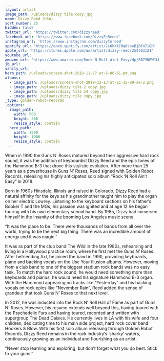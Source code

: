 ```yaml
---
layout: artist
image_path: /uploads/dizzy tile copy.jpg
name: Dizzy Reed (USA)
sort_number: 25
hidden: false
twitter_url: 'https://twitter.com/dizzyreed'
facebook_url: 'https://www.facebook.com/DizzyFnReed/'
instagram_url: 'https://www.instagram.com/dizzyfnreed'
spotify_url: 'https://open.spotify.com/artist/2s6kXkIHq0sbwBjBF47iQH'
apple_url: 'https://itunes.apple.com/us/artist/dizzy-reed/254303121'
youtube_url:
amazon_url: 'https://www.amazon.com/Rock-N-Roll-Aint-Easy/dp/B079NBWJLH'
jb_url:
sanity_url:
hero_path: /uploads/screen-shot-2018-11-27-at-6-06-51-pm.png
albums:
  - image_path: /uploads/screen-shot-2018-12-13-at-11-35-09-am-2.png
  - image_path: /uploads/dizzy tile 2 copy.jpg
  - image_path: /uploads/dizzy tile 24 copy.jpg
  - image_path: /uploads/dizzy tile copy.jpg
_type: golden-robot-records
_options:
  image_path:
    width: 500
    height: 500
    resize_style: contain
  hero_path:
    width: 1500
    height: 1000
    resize_style: contain
---
```


When in 1990 the Guns N’ Roses matured beyond their aggressive hard rock sound, it was the addition of keyboardist Dizzy Reed and the epic tones of the Hammond B-3 that drove this stylistic evolution. After more than 25 years as a powerhouse in Guns N’ Roses, Reed signed with Golden Robot Records, releasing his highly anticipated solo album “Rock ‘N Roll Ain’t Easy” in 2018.

Born in 1960s Hinsdale, Illinois and raised in Colorado, Dizzy Reed had a natural affinity for the keys as his grandmother taught him to play the organ on her electric Lowrey. Listening to the keyboard sections on his father’s Booker T and the MGs, his passion was ignited and at age 12 he began touring with his own elementary school band. By 1985, Dizzy had immersed himself in the insanity of the booming Los Angeles music scene.

“It was the place to be. There were thousands of bands from all over the world, trying to be the next big thing. There was an incredible amount of energy and it was magic.”

It was as part of the club band The Wild in the late 1980s, rehearsing and living in a Hollywood practice room, where he first met the Guns N’ Roses. After befriending Axl, he joined the band in 1990, providing keyboards, piano and backing vocals on the Use Your Illusion albums. However, moving from a club band to one of the biggest stadium rock bands was no easy task. To match the hard rock sound, he would need something more than keyboards and pianos, he would need his signature Hammond B-3 organ. With the Hammond appearing on tracks like “Yesterday” and his backing vocals on rock epics like “November Rain”, Reed added the sense of grandeur that took Guns N’ Roses to that next level.

In 2012, he was inducted into the Rock N’ Roll Hall of Fame as part of Guns N’ Roses. However, his resume extends well beyond this, having toured with the Psychedelic Furs and having toured, recorded and written with supergroup The Dead Daisies. He currently lives in LA with his wife and four children, dedicating time to his main side project, hard rock cover band Hookers & Blow. With his first solo album releasing through Golden Robot Records, Dizzy Reed remains in the rock industry’s ‘sharky’ waters, continuously growing as an individual and flourishing as an artist.

“Never stop learning and exploring, but don’t forget what you do best. Stick to your guns.”